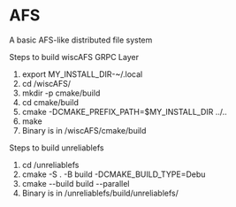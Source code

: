 # AFS
A basic AFS-like distributed file system

Steps to build wiscAFS GRPC Layer
1. export MY_INSTALL_DIR-~/.local
2. cd <repo>/wiscAFS/
3. mkdir -p cmake/build
4. cd cmake/build
5. cmake -DCMAKE_PREFIX_PATH=$MY_INSTALL_DIR ../..
6. make
4. Binary is in <repo>/wiscAFS/cmake/build


Steps to build unreliablefs
1. cd <repo>/unreliablefs
2. cmake -S . -B build -DCMAKE_BUILD_TYPE=Debu
3. cmake --build build --parallel
4. Binary is in <repo>/unreliablefs/build/unreliablefs/
